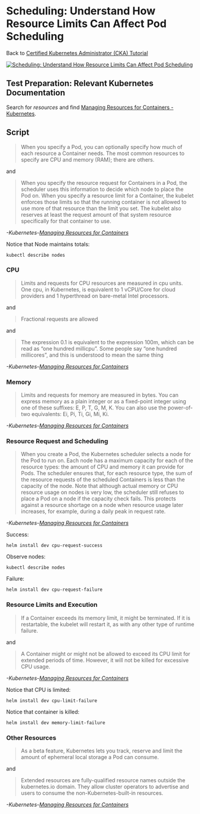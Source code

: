 # Scheduling: Understand How Resource Limits Can Affect Pod Scheduling

Back to [Certified Kubernetes Administrator (CKA) Tutorial](https://github.com/larkintuckerllc/k8s-cka-tutorial)

[![Scheduling: Understand How Resource Limits Can Affect Pod Scheduling](http://img.youtube.com/vi/PxTb1CBWeZA/0.jpg)](https://youtu.be/PxTb1CBWeZA)

## Test Preparation: Relevant Kubernetes Documentation

Search for *resources* and find [Managing Resources for Containers - Kubernetes](https://kubernetes.io/docs/concepts/configuration/manage-resources-containers/).

## Script

> When you specify a Pod, you can optionally specify how much of each resource a Container needs. The most common resources to specify are CPU and memory (RAM); there are others.

and

> When you specify the resource request for Containers in a Pod, the scheduler uses this information to decide which node to place the Pod on. When you specify a resource limit for a Container, the kubelet enforces those limits so that the running container is not allowed to use more of that resource than the limit you set. The kubelet also reserves at least the request amount of that system resource specifically for that container to use.

*-Kubernetes-[Managing Resources for Containers](https://kubernetes.io/docs/concepts/configuration/manage-resources-containers/)*

Notice that Node maintains totals:

```plaintext
kubectl describe nodes
```

### CPU

> Limits and requests for CPU resources are measured in cpu units. One cpu, in Kubernetes, is equivalent to 1 vCPU/Core for cloud providers and 1 hyperthread on bare-metal Intel processors.

and

> Fractional requests are allowed

and

> The expression 0.1 is equivalent to the expression 100m, which can be read as “one hundred millicpu”. Some people say “one hundred millicores”, and this is understood to mean the same thing

*-Kubernetes-[Managing Resources for Containers](https://kubernetes.io/docs/concepts/configuration/manage-resources-containers/)*

### Memory

> Limits and requests for memory are measured in bytes. You can express memory as a plain integer or as a fixed-point integer using one of these suffixes: E, P, T, G, M, K. You can also use the power-of-two equivalents: Ei, Pi, Ti, Gi, Mi, Ki.

*-Kubernetes-[Managing Resources for Containers](https://kubernetes.io/docs/concepts/configuration/manage-resources-containers/)*

### Resource Request and Scheduling

> When you create a Pod, the Kubernetes scheduler selects a node for the Pod to run on. Each node has a maximum capacity for each of the resource types: the amount of CPU and memory it can provide for Pods. The scheduler ensures that, for each resource type, the sum of the resource requests of the scheduled Containers is less than the capacity of the node. Note that although actual memory or CPU resource usage on nodes is very low, the scheduler still refuses to place a Pod on a node if the capacity check fails. This protects against a resource shortage on a node when resource usage later increases, for example, during a daily peak in request rate.

*-Kubernetes-[Managing Resources for Containers](https://kubernetes.io/docs/concepts/configuration/manage-resources-containers/)*

Success:

```plaintext
helm install dev cpu-request-success
```

Observe nodes:

```plaintext
kubectl describe nodes
```

Failure:

```plaintext
helm install dev cpu-request-failure
```

### Resource Limits and Execution

> If a Container exceeds its memory limit, it might be terminated. If it is restartable, the kubelet will restart it, as with any other type of runtime failure.

and

> A Container might or might not be allowed to exceed its CPU limit for extended periods of time. However, it will not be killed for excessive CPU usage.

*-Kubernetes-[Managing Resources for Containers](https://kubernetes.io/docs/concepts/configuration/manage-resources-containers/)*

Notice that CPU is limited:

```plaintext
helm install dev cpu-limit-failure
```

Notice that container is killed:

```plaintext
helm install dev memory-limit-failure
```

### Other Resources

> As a beta feature, Kubernetes lets you track, reserve and limit the amount of ephemeral local storage a Pod can consume.

and

> Extended resources are fully-qualified resource names outside the kubernetes.io domain. They allow cluster operators to advertise and users to consume the non-Kubernetes-built-in resources.

*-Kubernetes-[Managing Resources for Containers](https://kubernetes.io/docs/concepts/configuration/manage-resources-containers/)*
